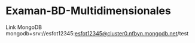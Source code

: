 # Examan-BD-Multidimensionales
Link MongoDB
mongodb+srv://esfot12345:esfot12345@cluster0.nfbyn.mongodb.net/test

